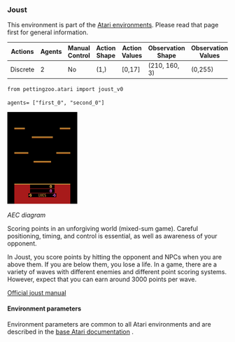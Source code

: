 
### Joust

This environment is part of the [Atari environments](../atari.md). Please read that page first for general information.

| Actions | Agents  | Manual Control | Action Shape | Action Values | Observation Shape | Observation Values |
|---------|---------|----------------|--------------|---------------|-------------------|--------------------|
| Discrete  | 2 | No      | (1,)    | [0,17]         | (210, 160, 3)         | (0,255)            |

`from pettingzoo.atari import joust_v0`

`agents= ["first_0", "second_0"]`

![joust gif](atari_joust.gif)

*AEC diagram*


Scoring points in an unforgiving world (mixed-sum game). Careful positioning, timing,
and control is essential, as well as awareness of your opponent.

In Joust, you score points by hitting the opponent and NPCs when
you are above them. If you are below them, you lose a life.
In a game, there are a variety of waves with different enemies
and different point scoring systems. However, expect that you can earn
around 3000 points per wave.

[Official joust manual](https://atariage.com/manual_html_page.php?SoftwareLabelID=253)

#### Environment parameters

Environment parameters are common to all Atari environments and are described in the [base Atari documentation](../atari.md) .
